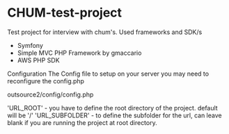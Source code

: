 # CHUM-test-project
 Test project for interview with chum's.
 Used frameworks and SDK/s
 - Symfony 
 - Simple MVC PHP Framework by gmaccario
 - AWS PHP SDK

Configuration The Config file
to setup on your server you may need to reconfigure the config.php

outsource2/config/config.php

'URL_ROOT'      - you have to define the root directory of the project. default will be '/'
'URL_SUBFOLDER' - to define the subfolder for the url, can leave blank  if you are running the project at root directory.  
 
